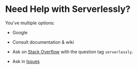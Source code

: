 # Need Help with Serverlessly?

You've multiple options:

- Google

- Consult documentation & wiki

- Ask on [Stack Overflow](https://stackoverflow.com) with the question tag `serverlessly`.

- Ask in [Issues](https://github.com/ServerlesslyStack/Serverlessly/issues)
